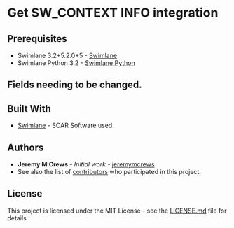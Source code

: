 # Get SW_CONTEXT INFO integration

## Prerequisites

* Swimlane 3.2+5.2.0+5 - [Swimlane](http://www.swimlane.com)
* Swimlane Python 3.2 - [Swimlane Python](https://swimlane-python-driver.readthedocs.io/en/stable/)

## Fields needing to be changed.
## Built With

* [Swimlane](http://www.swimlane.com) - SOAR Software used.

## Authors

* **Jeremy M Crews** - *Initial work* - [jeremymcrews](https://github.com/jeremymcrews)
* See also the list of [contributors](https://github.com/PhoenixNAP-SecuritySrvs/Swimlane-3.2-Applications/contributors) who participated in this project.

## License

This project is licensed under the MIT License - see the [LICENSE.md](LICENSE.md) file for details